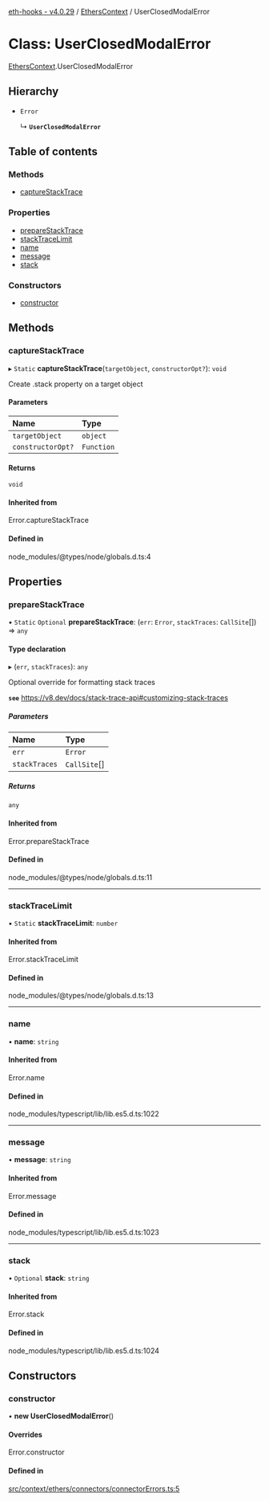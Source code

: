 [eth-hooks - v4.0.29](../README.md) / [EthersContext](../modules/EthersContext.md) / UserClosedModalError

# Class: UserClosedModalError

[EthersContext](../modules/EthersContext.md).UserClosedModalError

## Hierarchy

- `Error`

  ↳ **`UserClosedModalError`**

## Table of contents

### Methods

- [captureStackTrace](EthersContext.UserClosedModalError.md#capturestacktrace)

### Properties

- [prepareStackTrace](EthersContext.UserClosedModalError.md#preparestacktrace)
- [stackTraceLimit](EthersContext.UserClosedModalError.md#stacktracelimit)
- [name](EthersContext.UserClosedModalError.md#name)
- [message](EthersContext.UserClosedModalError.md#message)
- [stack](EthersContext.UserClosedModalError.md#stack)

### Constructors

- [constructor](EthersContext.UserClosedModalError.md#constructor)

## Methods

### captureStackTrace

▸ `Static` **captureStackTrace**(`targetObject`, `constructorOpt?`): `void`

Create .stack property on a target object

#### Parameters

| Name | Type |
| :------ | :------ |
| `targetObject` | `object` |
| `constructorOpt?` | `Function` |

#### Returns

`void`

#### Inherited from

Error.captureStackTrace

#### Defined in

node_modules/@types/node/globals.d.ts:4

## Properties

### prepareStackTrace

▪ `Static` `Optional` **prepareStackTrace**: (`err`: `Error`, `stackTraces`: `CallSite`[]) => `any`

#### Type declaration

▸ (`err`, `stackTraces`): `any`

Optional override for formatting stack traces

**`see`** https://v8.dev/docs/stack-trace-api#customizing-stack-traces

##### Parameters

| Name | Type |
| :------ | :------ |
| `err` | `Error` |
| `stackTraces` | `CallSite`[] |

##### Returns

`any`

#### Inherited from

Error.prepareStackTrace

#### Defined in

node_modules/@types/node/globals.d.ts:11

___

### stackTraceLimit

▪ `Static` **stackTraceLimit**: `number`

#### Inherited from

Error.stackTraceLimit

#### Defined in

node_modules/@types/node/globals.d.ts:13

___

### name

• **name**: `string`

#### Inherited from

Error.name

#### Defined in

node_modules/typescript/lib/lib.es5.d.ts:1022

___

### message

• **message**: `string`

#### Inherited from

Error.message

#### Defined in

node_modules/typescript/lib/lib.es5.d.ts:1023

___

### stack

• `Optional` **stack**: `string`

#### Inherited from

Error.stack

#### Defined in

node_modules/typescript/lib/lib.es5.d.ts:1024

## Constructors

### constructor

• **new UserClosedModalError**()

#### Overrides

Error.constructor

#### Defined in

[src/context/ethers/connectors/connectorErrors.ts:5](https://github.com/scaffold-eth/eth-hooks/blob/bf7fd56/src/context/ethers/connectors/connectorErrors.ts#L5)
